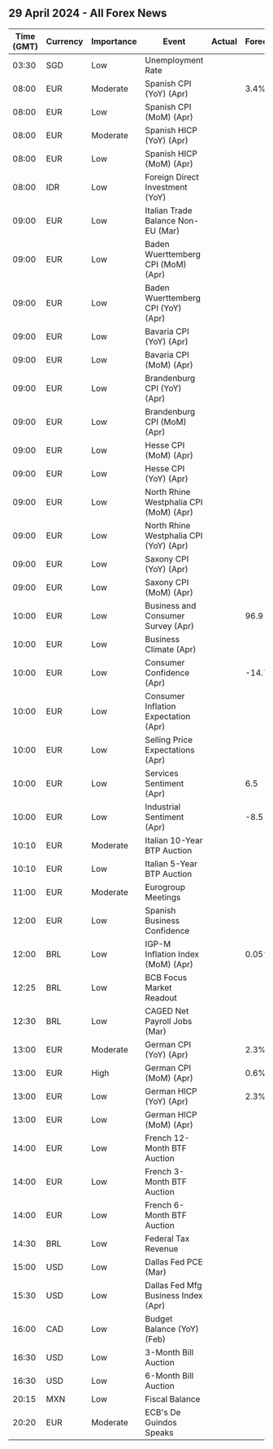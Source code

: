 ## 29 April 2024 - All Forex News

| Time (GMT) | Currency | Importance | Event | Actual | Forecast | Previous |
|------|----------|------------|-------|--------|----------|----------|
| 03:30 | SGD | Low | Unemployment Rate |  |  | 2.0% |
| 08:00 | EUR | Moderate | Spanish CPI (YoY) (Apr) |  | 3.4% | 3.2% |
| 08:00 | EUR | Low | Spanish CPI (MoM) (Apr) |  |  | 0.8% |
| 08:00 | EUR | Moderate | Spanish HICP (YoY) (Apr) |  |  | 3.3% |
| 08:00 | EUR | Low | Spanish HICP (MoM) (Apr) |  |  | 1.4% |
| 08:00 | IDR | Low | Foreign Direct Investment (YoY) |  |  | 5.30% |
| 09:00 | EUR | Low | Italian Trade Balance Non-EU (Mar) |  |  | 6.74B |
| 09:00 | EUR | Low | Baden Wuerttemberg CPI (MoM) (Apr) |  |  | 0.5% |
| 09:00 | EUR | Low | Baden Wuerttemberg CPI (YoY) (Apr) |  |  | 2.3% |
| 09:00 | EUR | Low | Bavaria CPI (YoY) (Apr) |  |  | 2.3% |
| 09:00 | EUR | Low | Bavaria CPI (MoM) (Apr) |  |  | 0.4% |
| 09:00 | EUR | Low | Brandenburg CPI (YoY) (Apr) |  |  | 2.8% |
| 09:00 | EUR | Low | Brandenburg CPI (MoM) (Apr) |  |  | 0.4% |
| 09:00 | EUR | Low | Hesse CPI (MoM) (Apr) |  |  | 0.3% |
| 09:00 | EUR | Low | Hesse CPI (YoY) (Apr) |  |  | 1.6% |
| 09:00 | EUR | Low | North Rhine Westphalia CPI (MoM) (Apr) |  |  | 0.5% |
| 09:00 | EUR | Low | North Rhine Westphalia CPI (YoY) (Apr) |  |  | 2.3% |
| 09:00 | EUR | Low | Saxony CPI (YoY) (Apr) |  |  | 2.5% |
| 09:00 | EUR | Low | Saxony CPI (MoM) (Apr) |  |  | 0.4% |
| 10:00 | EUR | Low | Business and Consumer Survey (Apr) |  | 96.9 | 96.3 |
| 10:00 | EUR | Low | Business Climate (Apr) |  |  | -0.30 |
| 10:00 | EUR | Low | Consumer Confidence (Apr) |  | -14.7 | -14.7 |
| 10:00 | EUR | Low | Consumer Inflation Expectation (Apr) |  |  | 12.3 |
| 10:00 | EUR | Low | Selling Price Expectations (Apr) |  |  | 5.6 |
| 10:00 | EUR | Low | Services Sentiment (Apr) |  | 6.5 | 6.3 |
| 10:00 | EUR | Low | Industrial Sentiment (Apr) |  | -8.5 | -8.8 |
| 10:10 | EUR | Moderate | Italian 10-Year BTP Auction |  |  | 3.67% |
| 10:10 | EUR | Low | Italian 5-Year BTP Auction |  |  | 3.21% |
| 11:00 | EUR | Moderate | Eurogroup Meetings |  |  |  |
| 12:00 | EUR | Low | Spanish Business Confidence |  |  | -5.4 |
| 12:00 | BRL | Low | IGP-M Inflation Index (MoM) (Apr) |  | 0.05% | -0.47% |
| 12:25 | BRL | Low | BCB Focus Market Readout |  |  |  |
| 12:30 | BRL | Low | CAGED Net Payroll Jobs (Mar) |  |  | 306.11K |
| 13:00 | EUR | Moderate | German CPI (YoY) (Apr) |  | 2.3% | 2.2% |
| 13:00 | EUR | High | German CPI (MoM) (Apr) |  | 0.6% | 0.4% |
| 13:00 | EUR | Low | German HICP (YoY) (Apr) |  | 2.3% | 2.3% |
| 13:00 | EUR | Low | German HICP (MoM) (Apr) |  |  | 0.6% |
| 14:00 | EUR | Low | French 12-Month BTF Auction |  |  | 3.474% |
| 14:00 | EUR | Low | French 3-Month BTF Auction |  |  | 3.825% |
| 14:00 | EUR | Low | French 6-Month BTF Auction |  |  | 3.710% |
| 14:30 | BRL | Low | Federal Tax Revenue |  |  | 186.50B |
| 15:00 | USD | Low | Dallas Fed PCE (Mar) |  |  | 3.40% |
| 15:30 | USD | Low | Dallas Fed Mfg Business Index (Apr) |  |  | -14.4 |
| 16:00 | CAD | Low | Budget Balance (YoY) (Feb) |  |  | -25.70B |
| 16:30 | USD | Low | 3-Month Bill Auction |  |  | 5.255% |
| 16:30 | USD | Low | 6-Month Bill Auction |  |  | 5.160% |
| 20:15 | MXN | Low | Fiscal Balance |  |  | -263.06B |
| 20:20 | EUR | Moderate | ECB's De Guindos Speaks |  |  |  |
